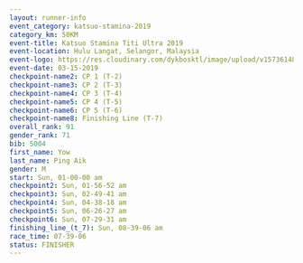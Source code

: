 ```yaml
---
layout: runner-info 
event_category: katsuo-stamina-2019 
category_km: 50KM 
event-title: Katsuo Stamina Titi Ultra 2019 
event-location: Hulu Langat, Selangor, Malaysia 
event-logo: https://res.cloudinary.com/dykbosktl/image/upload/v1573614825/Logo/Logo_p7ft6n.png
event-date: 03-15-2019 
checkpoint-name2: CP 1 (T-2) 
checkpoint-name3: CP 2 (T-3) 
checkpoint-name4: CP 3 (T-4) 
checkpoint-name5: CP 4 (T-5) 
checkpoint-name6: CP 5 (T-6) 
checkpoint-name8: Finishing Line (T-7) 
overall_rank: 91
gender_rank: 71
bib: 5004
first_name: Yow
last_name: Ping Aik
gender: M
start: Sun, 01-00-00 am
checkpoint2: Sun, 01-56-52 am
checkpoint3: Sun, 02-49-41 am
checkpoint4: Sun, 04-38-18 am
checkpoint5: Sun, 06-26-27 am
checkpoint6: Sun, 07-29-31 am
finishing_line_(t_7): Sun, 08-39-06 am
race_time: 07-39-06
status: FINISHER
---
```

